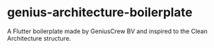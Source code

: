 # genius-architecture-boilerplate
A Flutter boilerplate made by GeniusCrew BV and inspired to the Clean Architecture structure.
